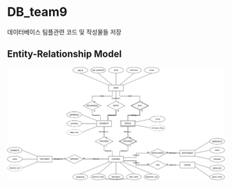 # DB_team9
데이터베이스 팀플관련 코드 및 작성물들 저장
## Entity-Relationship Model
![Entity-Relationship Model](./er.drawio.svg)